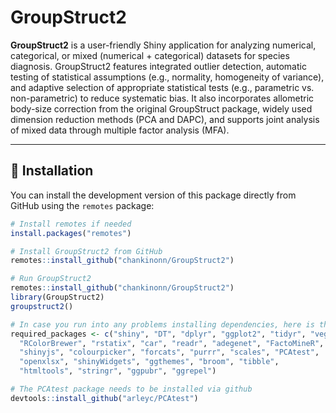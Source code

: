 # GroupStruct2

**GroupStruct2** is a user-friendly Shiny application for analyzing numerical, categorical, or mixed (numerical + categorical) datasets for species diagnosis. GroupStruct2 features integrated outlier detection, automatic testing of statistical assumptions (e.g., normality, homogeneity of variance), and adaptive selection of appropriate statistical tests (e.g., parametric vs. non-parametric) to reduce systematic bias. It also incorporates allometric body-size correction from the original GroupStruct package, widely used dimension reduction methods (PCA and DAPC), and supports joint analysis of mixed data through multiple factor analysis (MFA).


---

## 🔧 Installation

You can install the development version of this package directly from GitHub using the `remotes` package:

```r
# Install remotes if needed
install.packages("remotes")

# Install GroupStruct2 from GitHub
remotes::install_github("chankinonn/GroupStruct2")

# Run GroupStruct2
remotes::install_github("chankinonn/GroupStruct2")
library(GroupStruct2)
groupstruct2()

# In case you run into any problems installing dependencies, here is the list:
required_packages <- c("shiny", "DT", "dplyr", "ggplot2", "tidyr", "vegan", "viridis",
  "RColorBrewer", "rstatix", "car", "readr", "adegenet", "FactoMineR", "factoextra",
  "shinyjs", "colourpicker", "forcats", "purrr", "scales", "PCAtest",
  "openxlsx", "shinyWidgets", "ggthemes", "broom", "tibble",
  "htmltools", "stringr", "ggpubr", "ggrepel")

# The PCAtest package needs to be installed via github
devtools::install_github("arleyc/PCAtest")